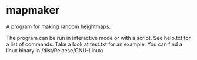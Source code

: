 # mapmaker
A program for making random heightmaps.

The program can be run in interactive mode or with a script.
See help.txt for a list of commands.
Take a look at test.txt for an example. 
You can find a linux binary in /dist/Relaese/GNU-Linux/
